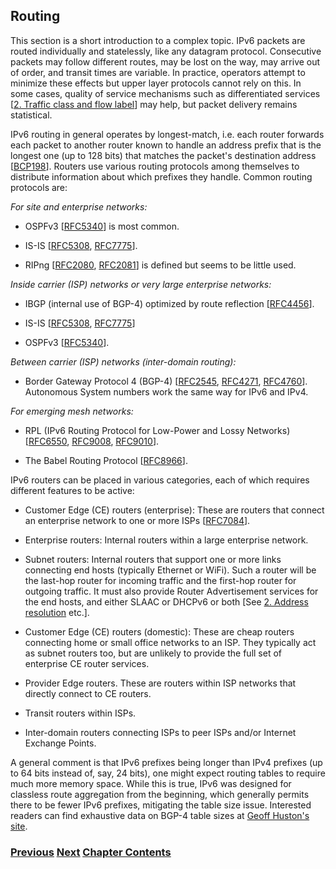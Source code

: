 ## Routing

This section is a short introduction to a complex topic. IPv6 packets are routed individually and statelessly, like any datagram protocol. Consecutive packets may follow different routes, may be lost on the way, may arrive out of order, and transit times are variable. In practice, operators attempt to minimize these effects but upper layer protocols cannot rely on this. In some cases, quality of service mechanisms such as differentiated services \[[2. Traffic class and flow label](../2.%20IPv6%20Basic%20Technology/Traffic%20class%20and%20flow%20label.md)] may help, but packet delivery remains statistical.

IPv6 routing in general operates by longest-match, i.e. each router forwards each packet to another router known to handle an address prefix that is the longest one (up to 128 bits) that matches the packet's destination address \[[BCP198](https://www.rfc-editor.org/info/bcp198)]. Routers use various routing protocols among themselves to distribute information about which prefixes they handle. Common routing protocols are:

*For site and enterprise networks:*

- OSPFv3 \[[RFC5340](https://www.rfc-editor.org/info/rfc5340)] is most common.

- IS-IS \[[RFC5308](https://www.rfc-editor.org/info/rfc5308), [RFC7775](https://www.rfc-editor.org/info/rfc7775)].

- RIPng \[[RFC2080](https://www.rfc-editor.org/info/rfc2080), [RFC2081](https://www.rfc-editor.org/info/rfc2081)] is defined but seems to be little used.

*Inside carrier (ISP) networks or very large enterprise networks:*

- IBGP (internal use of BGP-4) optimized by route reflection \[[RFC4456](https://www.rfc-editor.org/info/rfc4456)].

- IS-IS \[[RFC5308](https://www.rfc-editor.org/info/rfc5308), [RFC7775](https://www.rfc-editor.org/info/rfc7775)]

- OSPFv3 \[[RFC5340](https://www.rfc-editor.org/info/rfc5340)].

*Between carrier (ISP) networks (inter-domain routing):*

- Border Gateway Protocol 4 (BGP-4) \[[RFC2545](https://www.rfc-editor.org/info/rfc2545), [RFC4271](https://www.rfc-editor.org/info/rfc4271), [RFC4760](https://www.rfc-editor.org/info/rfc4760)]. Autonomous System numbers work the same way for IPv6 and IPv4.

*For emerging mesh networks:*

- RPL (IPv6 Routing Protocol for Low-Power and Lossy Networks) \[[RFC6550](https://www.rfc-editor.org/info/rfc6550), [RFC9008](https://www.rfc-editor.org/info/rfc9008), [RFC9010](https://www.rfc-editor.org/info/rfc9010)]. 

- The Babel Routing Protocol \[[RFC8966](https://www.rfc-editor.org/info/rfc8966)].

IPv6 routers can be placed in various categories, each of which requires different features to be active:

- Customer Edge (CE) routers (enterprise): These are routers that connect an enterprise network to one or more ISPs \[[RFC7084](https://www.rfc-editor.org/info/rfc7084)].

- Enterprise routers: Internal routers within a large enterprise network.

- Subnet routers: Internal routers that support one or more links connecting end hosts (typically Ethernet or WiFi). Such a router will be the last-hop router for incoming traffic and the first-hop router for outgoing traffic. It must also provide Router Advertisement services for the end hosts, and either SLAAC or DHCPv6 or both \[See [2. Address resolution](../2.%20IPv6%20Basic%20Technology/Address%20resolution.md) etc.].

- Customer Edge (CE) routers (domestic): These are cheap routers connecting home or small office networks to an ISP. They typically act as subnet routers too, but are unlikely to provide the full set of enterprise CE router services.

- Provider Edge routers. These are routers within ISP networks that directly connect to CE routers.

- Transit routers within ISPs.

- Inter-domain routers connecting ISPs to peer ISPs and/or Internet Exchange Points.

A general comment is that IPv6 prefixes being longer than IPv4 prefixes (up to 64 bits instead of, say, 24 bits), one might expect routing tables to require much more memory space. While this is true, IPv6 was designed for classless route aggregation from the beginning, which generally permits there to be fewer IPv6 prefixes, mitigating the table size issue. Interested readers can find exhaustive data on BGP-4 table sizes at [Geoff Huston's site](https://bgp.potaroo.net/index-bgp.html).


<!-- Link lines generated automatically; do not delete -->
### [<ins>Previous</ins>](DNS.md) [<ins>Next</ins>](Transport%20protocols.md) [<ins>Chapter Contents</ins>](2.%20IPv6%20Basic%20Technology.md)
